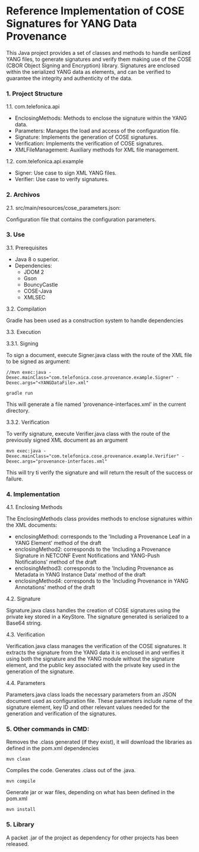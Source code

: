 # Reference Implementation of COSE Signatures for YANG Data Provenance
 
This Java project provides a set of classes and methods to handle serilized YANG files, to generate signatures and verify them making use of the COSE (CBOR Object Signing and Encryption) library. Signatures are enclosed within the serialized YANG data as elements, and can be verified to guarantee the integrity and authenticity of the data.

### 1. Project Structure

1.1. com.telefonica.api

- EnclosingMethods: Methods to enclose the signature within the YANG data.
- Parameters: Manages the load and access of the configuration file.
- Signature: Implements the generation of COSE signatures.
- Verification: Implements the verification of COSE signatures.
- XMLFileManagement: Auxiliary methods for XML file management.

1.2. com.telefonica.api.example

- Signer: Use case to sign XML YANG files.
- Verifier: Use case to verify signatures.

### 2. Archivos

2.1. src/main/resources/cose_parameters.json: 

Configuration file that contains the configuration parameters.

### 3. Use

3.1. Prerequisites

- Java 8 o superior.
- Dependencies:
   - JDOM 2
   - Gson
   - BouncyCastle
   - COSE-Java
   - XMLSEC

3.2. Compilation

Gradle has been used as a construction system to handle dependencies

3.3. Execution

3.3.1. Signing 

To sign a document, execute Signer.java class with the route of the XML file to be signed as argument:

```
//mvn exec:java -Dexec.mainClass="com.telefonica.cose.provenance.example.Signer" -Dexec.args="<YANGDataFile>.xml"

gradle run 
```

This will generate a file named 'provenance-interfaces.xml'	in the current directory.

3.3.2. Verification

To verify signature, execute Verifier.java class with the route of the previously signed XML document as an argument

```
mvn exec:java -Dexec.mainClass="com.telefonica.cose.provenance.example.Verifier" -Dexec.args="provenance-interfaces.xml"
```

This will try ti verify the signature and will return the result of the success or failure.

### 4. Implementation

4.1. Enclosing Methods

The EnclosingMethods class provides methods to enclose signatures within the XML documents:

 - enclosingMethod: corresponds to the 'Including a Provenance Leaf in a YANG Element' method of the draft
 - enclosingMethod2: corresponds to the 'Including a Provenance Signature in NETCONF Event Notifications and YANG-Push Notifications' method of the draft
 - enclosingMethod3: corresponds to the 'Including Provenance as Metadata in YANG Instance Data' method of the draft
 - enclosingMethod4: corresponds to the 'Including Provenance in YANG Annotations' method of the draft
 
4.2. Signature 

Signature.java class handles the creation of COSE signatures using the private key stored in a KeyStore. The signature generated is serialized to a Base64 string.

4.3. Verification

Verification.java class manages the verification of the COSE signatures. It extracts the signature from the YANG data it is enclosed in and verifies it using both the signature and the YANG module without the signature element, and the public key associated with the private key used in the generation of the signature.

4.4. Parameters

Parameters.java class loads the necessary parameters from an JSON document used as configuration file. These parameters include name of the signature element, key ID and other relevant values needed for the generation and verification of the signatures.

### 5. Other commands in CMD:
	
Removes the .class generated (if they exist), it will download the libraries as defined in the pom.xml dependencies

`mvn clean`
	
Compiles the code. Generates .class out of the .java.

`mvn compile`

Generate jar or war files, depending on what has been defined in the pom.xml

`mvn install` 

### 5. Library

A packet .jar of the project as dependency for other projects has been released.
